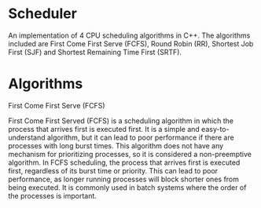 # Scheduler

An implementation of 4 CPU scheduling algorithms in C++. The algorithms included are First Come First Serve (FCFS), Round Robin (RR), Shortest Job First (SJF) and Shortest Remaining Time First (SRTF).

# Algorithms

First Come First Serve (FCFS)

First Come First Served (FCFS) is a scheduling algorithm in which the process that arrives first is executed first. It is a simple and easy-to-understand algorithm, but it can lead to poor performance if there are processes with long burst times. This algorithm does not have any mechanism for prioritizing processes, so it is considered a non-preemptive algorithm. In FCFS scheduling, the process that arrives first is executed first, regardless of its burst time or priority. This can lead to poor performance, as longer running processes will block shorter ones from being executed. It is commonly used in batch systems where the order of the processes is important.
